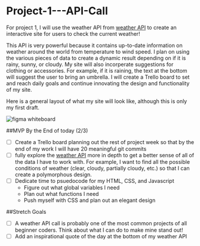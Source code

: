 # Project-1---API-Call
For project 1, I will use the weather API from [weather API](https://www.weatherapi.com/) to create an interactive site for users to check the current weather!

This API is very powerful because it contains up-to-date information on weather around the world from temperature to wind speed. I plan on using the various pieces of data to create a dynamic result depending on if it is rainy, sunny, or cloudy. My site will also incorperate suggestions for clothing or accessories. For example, if it is raining, the text at the bottom will suggest the user to bring an umbrella. I will create a Trello board to set and reach daily goals and continue innovating the design and functionality of my site. 

Here is a general layout of what my site will look like, although this is only my first draft. 

![figma whiteboard](https://www.figma.com/embed?embed_host=share&url=https%3A%2F%2Fwww.figma.com%2Ffile%2Flqq53UhGYyQJDjdMGqSdsw%2FWeather-API-call%3Fnode-id%3D0%253A1%26t%3DzXTFw0qBEkRlrPsw-1)

##MVP 
By the End of today (2/3)
- [ ] Create a Trello board planning out the rest of project week so that by the end of my work I will have 20 meaningful git commits
- [ ] fully explore the [weather API](https://www.weatherapi.com) more in depth to get a better sense of all of the data I have to work with. For example, I want to find all the possible conditions of weather (clear, cloudy, partially cloudy, etc.) so that I can create a polymorphous design. 
- [ ] Dedicate time to psuedocode for my HTML, CSS, and Javascript
    - Figure out what global variables I need
    - Plan out what functions I need 
    - Push myself with CSS and plan out an elegant design


##Stretch Goals
- [ ] A weather API call is probably one of the most common projects of all beginner coders. Think about what I can do to make mine stand out!
- [ ] Add an inspirational quote of the day at the bottom of my weather API